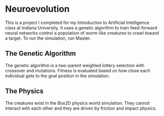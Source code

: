 # Neuroevolution
This is a project I completed for my Introduction to Artificial Intelligence class at Indiana University. 
It uses a genetic algorithm to train feed-forward neural networks control a population of worm-like creatures to crawl toward a target.
To run the simulation, run Master.

## The Genetic Algorithm
The genetic algorithm is a two-parent weighted lottery selection with crossover and mutations. Fitness is evaluated based on how close 
each individual gets to the goal position in the simulation.

## The Physics
The creatures exist in the Box2D physics world simulation. They cannot interact with each other and they are driven by friction and impact 
physics.
